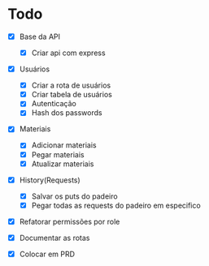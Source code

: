 # Todo

- [x] Base da API

  - [x] Criar api com express

- [x] Usuários
  - [x] Criar a rota de usuários
  - [x] Criar tabela de usuários
  - [x] Autenticação
  - [x] Hash dos passwords

* [x] Materiais

  - [x] Adicionar materiais
  - [x] Pegar materiais
  - [x] Atualizar materiais

* [x] History(Requests)

  - [x] Salvar os puts do padeiro
  - [x] Pegar todas as requests do padeiro em especifico

* [x] Refatorar permissões por role

* [x] Documentar as rotas
* [x] Colocar em PRD
